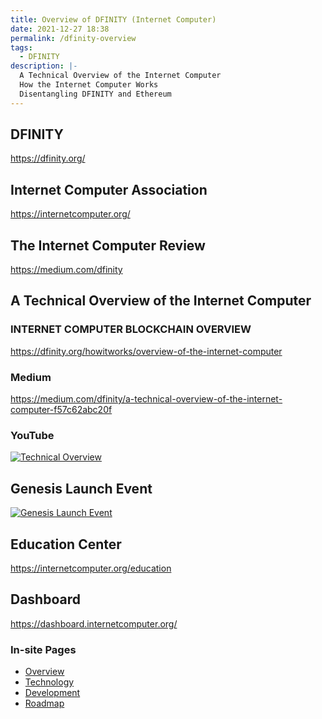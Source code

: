 ```yaml
---
title: Overview of DFINITY (Internet Computer)
date: 2021-12-27 18:38
permalink: /dfinity-overview
tags:
  - DFINITY
description: |-
  A Technical Overview of the Internet Computer
  How the Internet Computer Works
  Disentangling DFINITY and Ethereum
---
```


## DFINITY
https://dfinity.org/

## Internet Computer Association
https://internetcomputer.org/

## The Internet Computer Review
https://medium.com/dfinity

## A Technical Overview of the Internet Computer
### INTERNET COMPUTER BLOCKCHAIN OVERVIEW
https://dfinity.org/howitworks/overview-of-the-internet-computer

### Medium
https://medium.com/dfinity/a-technical-overview-of-the-internet-computer-f57c62abc20f
### YouTube
[![Technical Overview](https://img.youtube.com/vi/zHl-oVPoX88/0.jpg)](https://www.youtube.com/watch?v=zHl-oVPoX88)

## Genesis Launch Event
[![Genesis Launch Event](https://img.youtube.com/vi/xiupEw4MfxY/0.jpg)](https://www.youtube.com/watch?v=xiupEw4MfxY)

## Education Center
https://internetcomputer.org/education

## Dashboard
https://dashboard.internetcomputer.org/

### In-site Pages
* [Overview](/dfinity-overview)
* [Technology](/inside-icp)
* [Development](/dfinity-coding)
* [Roadmap](/dfinity-roadmap)